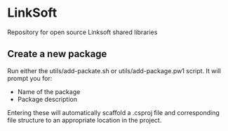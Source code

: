 # LinkSoft
Repository for open source Linksoft shared libraries

## Create a new package
Run either the utils/add-packate.sh or utils/add-package.pw1 script. It will prompt you for:
- Name of the package
- Package description

Entering these will automatically scaffold a .csproj file and corresponding file structure to an appropriate location in the project.
